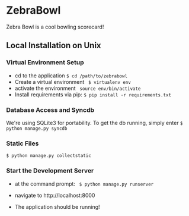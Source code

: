 ZebraBowl
==========

Zebra Bowl is a cool bowling scorecard!


Local Installation on Unix
--------------------

### Virtual Environment Setup

- cd to the application
```$ cd /path/to/zebrabowl ```
- Create a virtual environment
``` $ virtualenv env```
- activate the environment
``` source env/bin/activate```
- Install requirements via pip:
```$ pip install -r requirements.txt```

### Database Access and Syncdb

We're using SQLite3 for portability. To get the db running, simply enter
```$ python manage.py syncdb```
 
### Static Files

```$ python manage.py collectstatic```
### Start the Development Server
- at the command prompt:
``` $ python manage.py runserver```

- navigate to http://localhost:8000

- The application should be running!

